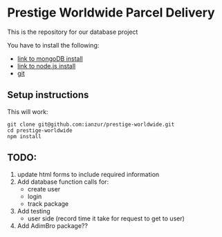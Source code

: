 # Prestige Worldwide Parcel Delivery
This is the repository for our database project

You have to install the following:
* [link to mongoDB install](https://docs.mongodb.com/manual/installation/)
* [link to node.js install](https://nodejs.org/en/download/)
* [git](https://git-scm.com/book/en/v2/Getting-Started-Installing-Git)

## Setup instructions
This will work:

```
git clone git@github.com:ianzur/prestige-worldwide.git
cd prestige-worldwide
npm install
```

## TODO:
1. update html forms to include required information
1. Add database function calls for:
    - create user
    - login
    - track package
2. Add testing
    - user side (record time it take for request to get to user)
3. Add AdimBro package?? 